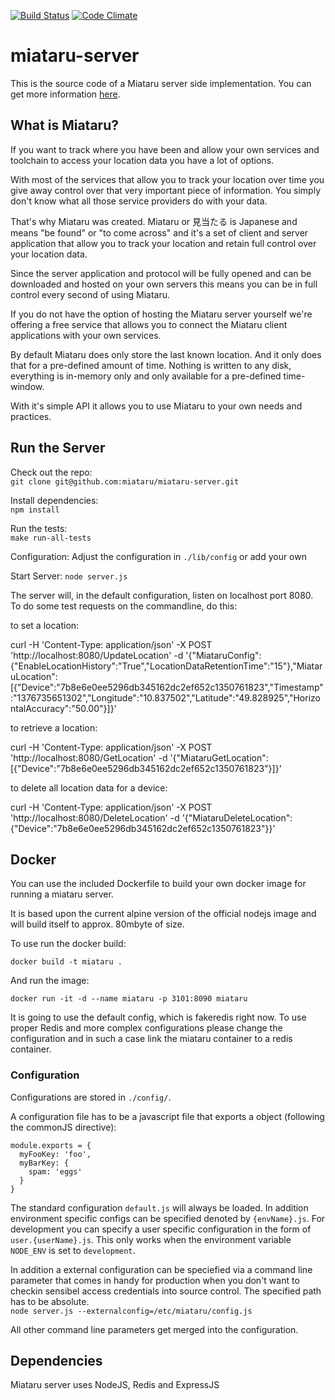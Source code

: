 [![Build Status](https://travis-ci.org/miataru/miataru-server.png)](https://travis-ci.org/miataru/miataru-server)
[![Code Climate](https://codeclimate.com/github/miataru/miataru-server/badges/gpa.svg)](https://codeclimate.com/github/miataru/miataru-server)

# miataru-server

This is the source code of a Miataru server side implementation. You can get more information [here](http://www.miataru.com).

## What is Miataru?

If you want to track where you have been and allow your own services and toolchain to access your location data you have a lot of options.

With most of the services that allow you to track your location over time you give away control over that very important piece of information. You simply don't know what all those service providers do with your data.

That's why Miataru was created. Miataru or 見当たる is Japanese and means "be found" or "to come across" and it's a set of client and server application that allow you to track your location and retain full control over your location data.

Since the server application and protocol will be fully opened and can be downloaded and hosted on your own servers this means you can be in full control every second of using Miataru.

If you do not have the option of hosting the Miataru server yourself we're offering a free service that allows you to connect the Miataru client applications with your own services.

By default Miataru does only store the last known location. And it only does that for a pre-defined amount of time. Nothing is written to any disk, everything is in-memory only and only available for a pre-defined time-window.

With it's simple API it allows you to use Miataru to your own needs and practices.

## Run the Server

Check out the repo:  
`git clone git@github.com:miataru/miataru-server.git`

Install dependencies:  
`npm install`

Run the tests:  
`make run-all-tests`

Configuration:
Adjust the configuration in `./lib/config` or add your own

Start Server:
`node server.js`

The server will, in the default configuration, listen on localhost port 8080. To do some test requests on the commandline, do this:

to set a location:

curl -H 'Content-Type: application/json' -X POST 'http://localhost:8080/UpdateLocation' -d '{"MiataruConfig":{"EnableLocationHistory":"True","LocationDataRetentionTime":"15"},"MiataruLocation":[{"Device":"7b8e6e0ee5296db345162dc2ef652c1350761823","Timestamp":"1376735651302","Longitude":"10.837502","Latitude":"49.828925","HorizontalAccuracy":"50.00"}]}'

to retrieve a location:

curl -H 'Content-Type: application/json' -X POST 'http://localhost:8080/GetLocation' -d '{"MiataruGetLocation":[{"Device":"7b8e6e0ee5296db345162dc2ef652c1350761823"}]}'

to delete all location data for a device:

curl -H 'Content-Type: application/json' -X POST 'http://localhost:8080/DeleteLocation' -d '{"MiataruDeleteLocation":{"Device":"7b8e6e0ee5296db345162dc2ef652c1350761823"}}'

## Docker

You can use the included Dockerfile to build your own docker image for running a miataru server. 

It is based upon the current alpine version of the official nodejs image and will build itself to approx. 80mbyte of size.

To use run the docker build:
```
docker build -t miataru .
```

And run the image:

```
docker run -it -d --name miataru -p 3101:8090 miataru
```

It is going to use the default config, which is fakeredis right now. To use proper Redis and more complex
configurations please change the configuration and in such a case link the miataru container to a redis container.


### Configuration

Configurations are stored in `./config/`. 

A configuration file has to be a javascript file that exports a object (following the commonJS directive):
```
module.exports = {
  myFooKey: 'foo',
  myBarKey: {
    spam: 'eggs'
  }
}
```

The standard configuration `default.js` will always be loaded. 
In addition environment specific configs can be specified denoted by `{envName}.js`.
For development you can specify a user specific configuration in the form of `user.{userName}.js`.
This only works when the environment variable `NODE_ENV` is set to `development`.

In addition a external configuration can be speciefied via a command line parameter that comes in handy for production when you don't want to checkin sensibel access credentials into source control. The specified path has to be absolute.  
`node server.js --externalconfig=/etc/miataru/config.js`

All other command line parameters get merged into the configuration.

## Dependencies

Miataru server uses NodeJS, Redis and ExpressJS
